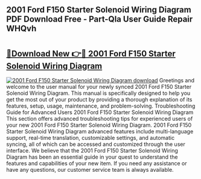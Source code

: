 ## 2001 Ford F150 Starter Solenoid Wiring Diagram PDF Download Free - Part-Qla User Guide Repair WHQvh

# <h2><a href="http://dfsu7i.blite.top/?on=2001+Ford+F150+Starter+Solenoid+Wiring+Diagram">🔗Download New 👉🔴 2001 Ford F150 Starter Solenoid Wiring Diagram</a></h2>

[![2001 Ford F150 Starter Solenoid Wiring Diagram download](https://i.imgur.com/lujVjoI.png)](http://dfsu7i.blite.top/?on=2001+Ford+F150+Starter+Solenoid+Wiring+Diagram)
Greetings and welcome to the user manual for your newly synced 2001 Ford F150 Starter Solenoid Wiring Diagram. This manual is specifically designed to help you get the most out of your product by providing a thorough explanation of its features, setup, usage, maintenance, and problem-solving. Troubleshooting Guide for Advanced Users 2001 Ford F150 Starter Solenoid Wiring Diagram This section offers advanced troubleshooting tips for experienced users of your new 2001 Ford F150 Starter Solenoid Wiring Diagram. 2001 Ford F150 Starter Solenoid Wiring Diagram advanced features include multi-language support, real-time translation, customizable settings, and automatic syncing, all of which can be accessed and customized through the user interface. We believe that the 2001 Ford F150 Starter Solenoid Wiring Diagram has been an essential guide in your quest to understand the features and capabilities of your new item. If you need any assistance or have any questions, our customer service team is always available.
